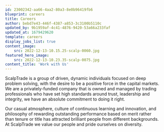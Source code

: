 ```yaml
---
id: 23002342-aa66-4aa2-80a3-8e0b96419fb6
blueprint: careers
title: Careers
author: bebd7e43-446f-4387-a853-3c3100b5110c
updated_by: 9b1959af-4c41-4876-9420-53a66a233faf
updated_at: 1679429620
template: careers
display_jobs_list: true
content_image:
    src: 2022-12-13-10.15.25-scalp-0060.jpg
featured_hero_image:
    src: 2022-12-13-10.23.35-scalp-0075.jpg
content_title: 'Work with Us'
---
```


ScalpTrade is a group of driven, dynamic individuals focused on deep problem solving, with the desire to be a positive force in the capital markets. We are a privately-funded company that is owned and managed by trading professionals who have set high standards around trust, leadership and integrity, we have an absolute commitment to doing it right.

Our casual atmosphere, culture of continuous learning and innovation, and philosophy of rewarding outstanding performance based on merit rather than tenure or title has attracted brilliant people from different backgrounds. At ScalpTrade we value our people and pride ourselves on diversity.
